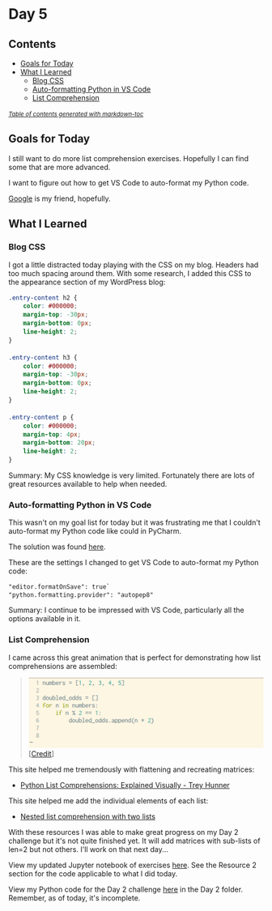 # Day 5

## Contents

- [Goals for Today](#goals-for-today)
- [What I Learned](#what-i-learned)
  * [Blog CSS](#blog-css)
  * [Auto-formatting Python in VS Code](#auto-formatting-python-in-vs-code)
  * [List Comprehension](#list-comprehension)

<small><i><a href='http://ecotrust-canada.github.io/markdown-toc/'>Table of contents generated with markdown-toc</a></i></small>

## Goals for Today

I still want to do more list comprehension exercises. Hopefully I can find some that are more advanced.

I want to figure out how to get VS Code to auto-format my Python code.

[Google](https://www.google.com/search?hl=en&as_q=list+comprehension++python&as_epq=&as_oq=challenges+exercises) is my friend, hopefully.

## What I Learned

### Blog CSS

I got a little distracted today playing with the CSS on my blog. Headers had too much spacing around them. With some research, I added this CSS to the appearance section of my WordPress blog:

```css
.entry-content h2 {
    color: #000000;
	margin-top: -30px;
	margin-bottom: 0px;
    line-height: 2;
}

.entry-content h3 {
    color: #000000;
	margin-top: -30px;
	margin-bottom: 0px;
    line-height: 2;
}

.entry-content p {
    color: #000000;
	margin-top: 4px;
	margin-bottom: 20px;
    line-height: 2;
}
```

Summary: My CSS knowledge is very limited. Fortunately there are lots of great resources available to help when needed.

### Auto-formatting Python in VS Code

This wasn't on my goal list for today but it was frustrating me that I couldn't auto-format my Python code like could in PyCharm.

The solution was found [here](https://donjayamanne.github.io/pythonVSCodeDocs/docs/formatting/). 

These are the settings I changed to get VS Code to auto-format my Python code:

```
"editor.formatOnSave": true`
"python.formatting.provider": "autopep8"
```

Summary: I continue to be impressed with VS Code, particularly all the options available in it.

### List Comprehension

I came across this great animation that is perfect for demonstrating how list comprehensions are assembled:

> ![list comprehension](list-comprehension-condition.gif)
<br>[[Credit](https://treyhunner.com/2015/12/python-list-comprehensions-now-in-color/)]

This site helped me tremendously with flattening and recreating matrices:

- [Python List Comprehensions: Explained Visually - Trey Hunner](https://treyhunner.com/2015/12/python-list-comprehensions-now-in-color/)

This site helped me add the individual elements of each list:

- [Nested list comprehension with two lists](https://stackoverflow.com/questions/16568056/nested-list-comprehension-with-two-lists)

With these resources I was able to make great progress on my Day 2 challenge but it's not quite finished yet. It will add matrices with sub-lists of len=2 but not others. I'll work on that next day...

View my updated Jupyter notebook of exercises [here](https://colab.research.google.com/drive/1fbmH9yDS5fzFcxEZMnUzmb3qCqGQoaEv). See the Resource 2 section for the code applicable to what I did today.

View my Python code for the Day 2 challenge [here](../02/add.py) in the Day 2 folder. Remember, as of today, it's incomplete.

